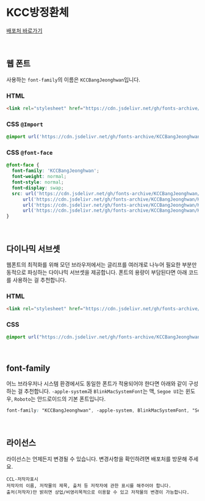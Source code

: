 # KCC방정환체

[배포처 바로가기](https://gongu.copyright.or.kr/gongu/wrt/wrt/view.do?wrtSn=13372653&menuNo=200023)

&nbsp;

## 웹 폰트

사용하는 `font-family`의 이름은 `KCCBangJeonghwan`입니다.

### HTML

```html
<link rel="stylesheet" href="https://cdn.jsdelivr.net/gh/fonts-archive/KCCBangJeonghwan/KCCBangJeonghwan.css" type="text/css"/>
```

### CSS `@Import`

```css
@import url('https://cdn.jsdelivr.net/gh/fonts-archive/KCCBangJeonghwan/KCCBangJeonghwan.css');
```

### CSS `@font-face`

```css
@font-face {
  font-family: 'KCCBangJeonghwan';
  font-weight: normal;
  font-style: normal;
  font-display: swap;
  src: url('https://cdn.jsdelivr.net/gh/fonts-archive/KCCBangJeonghwan/KCCBangJeonghwan.woff2') format('woff2'),
      url('https://cdn.jsdelivr.net/gh/fonts-archive/KCCBangJeonghwan/KCCBangJeonghwan.woff') format('woff'),
      url('https://cdn.jsdelivr.net/gh/fonts-archive/KCCBangJeonghwan/KCCBangJeonghwan.otf') format('opentype'),
      url('https://cdn.jsdelivr.net/gh/fonts-archive/KCCBangJeonghwan/KCCBangJeonghwan.ttf') format('truetype');
}
```

&nbsp;

## 다이나믹 서브셋

웹폰트의 최적화를 위해 모던 브라우저에서는 글리프를 여러개로 나누어 필요한 부분만 동적으로 파싱하는 다이나믹 서브셋을 제공합니다. 폰트의 용량이 부담된다면 아래 코드를 사용하는 걸 추천합니다.

### HTML

```html
<link rel="stylesheet" href="https://cdn.jsdelivr.net/gh/fonts-archive/KCCBangJeonghwan/subsets/KCCBangJeonghwan-dynamic-subset.css" type="text/css"/>
```

### CSS

```css
@import url("https://cdn.jsdelivr.net/gh/fonts-archive/KCCBangJeonghwan/subsets/KCCBangJeonghwan-dynamic-subset.css");
```

&nbsp;

## font-family

어느 브라우저나 시스템 환경에서도 동일한 폰트가 적용되어야 한다면 아래와 같이 구성하는 걸 추천합니다. `-apple-system`과 `BlinkMacSystemFont`는 맥, `Segoe UI`는 윈도우, `Roboto`는 안드로이드의 기본 폰트입니다.

```css
font-family: "KCCBangJeonghwan", -apple-system, BlinkMacSystemFont, "Segoe UI",Roboto, Oxygen, Ubuntu, Cantarell, "Open Sans", "Helvetica Neue", sans-serif;
```

&nbsp;

## 라이선스

라이선스는 언제든지 변경될 수 있습니다. 변경사항을 확인하려면 배포처를 방문해 주세요.

```
CCL-저작자표시 
저작자의 이름, 저작물의 제목, 출처 등 저작자에 관한 표시를 해주어야 합니다. 
출처(저작자)만 밝히면 상업/비영리목적으로 이용할 수 있고 저작물의 변경이 가능합니다.
```
